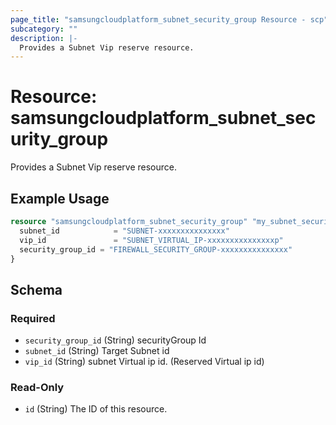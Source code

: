 ```yaml
---
page_title: "samsungcloudplatform_subnet_security_group Resource - scp"
subcategory: ""
description: |-
  Provides a Subnet Vip reserve resource.
---
```


# Resource: samsungcloudplatform_subnet_security_group

Provides a Subnet Vip reserve resource.


## Example Usage

```terraform
resource "samsungcloudplatform_subnet_security_group" "my_subnet_security_group" {
  subnet_id            = "SUBNET-xxxxxxxxxxxxxxx"
  vip_id               = "SUBNET_VIRTUAL_IP-xxxxxxxxxxxxxxxp"
  security_group_id = "FIREWALL_SECURITY_GROUP-xxxxxxxxxxxxxxx"
}
```

<!-- schema generated by tfplugindocs -->
## Schema

### Required

- `security_group_id` (String) securityGroup Id
- `subnet_id` (String) Target Subnet id
- `vip_id` (String) subnet Virtual ip id. (Reserved Virtual ip id)

### Read-Only

- `id` (String) The ID of this resource.
